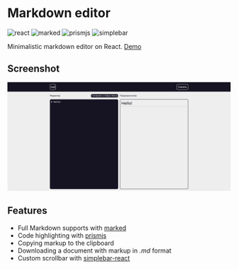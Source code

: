 # Markdown editor

![react](https://img.shields.io/npm/v/react?color=blue&label=react)
![marked](https://img.shields.io/npm/v/marked?color=green&label=marked)
![prismjs](https://img.shields.io/npm/v/prismjs?color=orange&label=prismjs)
![simplebar](https://img.shields.io/npm/v/simplebar-react?color=red&label=simplebar-react)

Minimalistic markdown editor on React. [Demo](https://daniilsintsov.github.io/markdown-editor/)

## Screenshot

![markdown editor](screenshots/markdown_editor.png)

## Features

+ Full Markdown supports with [marked](https://marked.js.org/)
+ Code highlighting with [prismjs](https://prismjs.com/)
+ Copying markup to the clipboard
+ Downloading a document with markup in *.md* format
+ Custom scrollbar with [simplebar-react](https://github.com/Grsmto/simplebar/tree/master/packages/simplebar-react)
